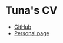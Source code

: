 # Tuna's CV
- [GitHub](https://github.com/tunaerkman)
- [Personal page](https://tunaerkman.github.io)